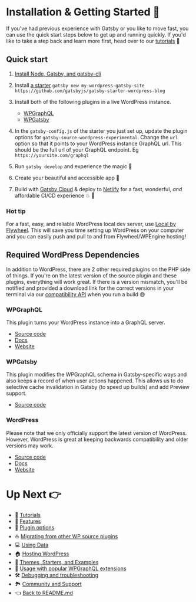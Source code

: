 # Installation & Getting Started :baby_chick:

If you've had previous experience with Gatsby or you like to move fast, you can use the quick start steps below to get up and running quickly. If you'd like to take a step back and learn more first, head over to our [tutorials](./tutorials/index.md) :footprints:

## Quick start

1. [Install Node, Gatsby, and gatsby-cli](https://www.gatsbyjs.org/docs/)
2. Install [a starter](https://github.com/gatsbyjs/gatsby-starter-wordpress-blog) `gatsby new my-wordpress-gatsby-site https://github.com/gatsbyjs/gatsby-starter-wordpress-blog`
3. Install both of the following plugins in a live WordPress instance.
   - [WPGraphQL](https://wordpress.org/plugins/wp-graphql/)
   - [WPGatsby](https://wordpress.org/plugins/wp-gatsby/)

4. In the `gatsby-config.js` of the starter you just set up, update the plugin options for `gatsby-source-wordpress-experimental`. Change the `url` option so that it points to your WordPress instance GraphQL url. This should be the full url of your GraphQL endpoint. Eg `https://yoursite.com/graphql`
5. Run `gatsby develop` and experience the magic :star2:
6. Create your beautiful and accessible app :nail_care:
7. Build with [Gatsby Cloud](https://www.gatsbyjs.com/) & deploy to [Netlify](https://www.gatsbyjs.com/guides/netlify/) for a fast, wonderful, _and_ affordable CI/CD experience :boom: :rocket:

### Hot tip

For a fast, easy, and reliable WordPress local dev server, use [Local by Flywheel](https://localwp.com/). This will save you time setting up WordPress on your computer and you can easily push and pull to and from Flywheel/WPEngine hosting!

## Required WordPress Dependencies

In addition to WordPress, there are 2 other required plugins on the PHP side of things. If you're on the latest version of the source plugin and these plugins, everything will work great. If there is a version mismatch, you'll be notified and provided a download link for the correct versions in your terminal via our [compatibility API](./features/compatibility-api.md) when you run a build :smile:

### WPGraphQL

This plugin turns your WordPress instance into a GraphQL server.

- [Source code](https://github.com/wp-graphql/wp-graphql)
- [Docs](https://docs.wpgraphql.com/)
- [Website](https://www.wpgraphql.com/)

### WPGatsby

This plugin modifies the WPGraphQL schema in Gatsby-specific ways and also keeps a record of when user actions happened. This allows us to do selective cache invalidation in Gatsby (to speed up builds) and add Preview support.

- [Source code](https://github.com/gatsbyjs/wp-gatsby)

### WordPress

Please note that we only officially support the latest version of WordPress. However, WordPress is great at keeping backwards compatibility and older versions may work.

- [Source code](https://wordpress.org/download/source/)
- [Docs](https://codex.wordpress.org/)
- [Website](https://wordpress.org)

# Up Next :point_right:

- :school: [Tutorials](./tutorials/index.md)
- :feet: [Features](./features/index.md)
- :electric_plug: [Plugin options](./plugin-options.md)
- :boat: [Migrating from other WP source plugins](./migrating-from-other-wp-source-plugins.md)
- :computer: [Using Data](./using-data.md)
- :house: [Hosting WordPress](./hosting.md)
- :athletic_shoe: [Themes, Starters, and Examples](./themes-starters-examples.md)
- :medal_sports: [Usage with popular WPGraphQL extensions](./usage-with-popular-wp-graphql-extensions.md)
- :hammer_and_wrench: [Debugging and troubleshooting](./debugging-and-troubleshooting.md)
- :national_park: [Community and Support](./community-and-support.md)
- :point_left: [Back to README.md](../README.md)
